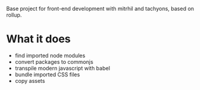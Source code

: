 Base project for front-end development with mitrhil and tachyons, based on rollup.

# What it does

- find imported node modules
- convert packages to commonjs
- transpile modern javascript with babel
- bundle imported CSS files
- copy assets

